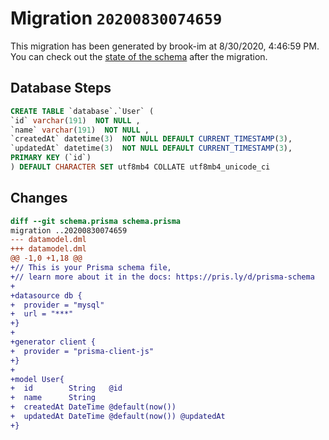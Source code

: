 # Migration `20200830074659`

This migration has been generated by brook-im at 8/30/2020, 4:46:59 PM.
You can check out the [state of the schema](./schema.prisma) after the migration.

## Database Steps

```sql
CREATE TABLE `database`.`User` (
`id` varchar(191)  NOT NULL ,
`name` varchar(191)  NOT NULL ,
`createdAt` datetime(3)  NOT NULL DEFAULT CURRENT_TIMESTAMP(3),
`updatedAt` datetime(3)  NOT NULL DEFAULT CURRENT_TIMESTAMP(3),
PRIMARY KEY (`id`)
) DEFAULT CHARACTER SET utf8mb4 COLLATE utf8mb4_unicode_ci
```

## Changes

```diff
diff --git schema.prisma schema.prisma
migration ..20200830074659
--- datamodel.dml
+++ datamodel.dml
@@ -1,0 +1,18 @@
+// This is your Prisma schema file,
+// learn more about it in the docs: https://pris.ly/d/prisma-schema
+
+datasource db {
+  provider = "mysql"
+  url = "***"
+}
+
+generator client {
+  provider = "prisma-client-js"
+}
+
+model User{
+  id        String   @id
+  name      String
+  createdAt DateTime @default(now())
+  updatedAt DateTime @default(now()) @updatedAt
+}
```


